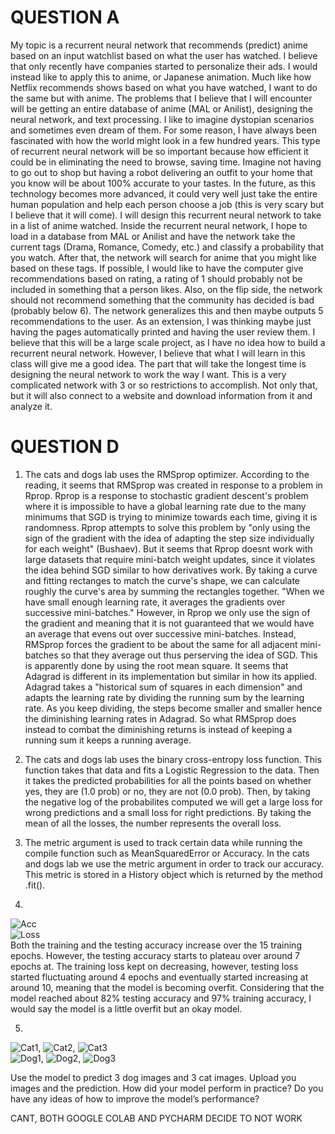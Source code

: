 # QUESTION A
My topic is a recurrent neural network that recommends (predict) anime based on an input watchlist based on what the user has watched. I believe that only recently have companies started to personalize their ads. I would instead like to apply this to anime, or Japanese animation. Much like how Netflix recommends shows based on what you have watched, I want to do the same but with anime. The problems that I believe that I will encounter will be getting an entire database of anime (MAL or Anilist), designing the neural network, and text processing. I like to imagine dystopian scenarios and sometimes even dream of them. For some reason, I have always been fascinated with how the world might look in a few hundred years. This type of recurrent neural network will be so important because how efficient it could be in eliminating the need to browse, saving time. Imagine not having to go out to shop but having a robot delivering an outfit to your home that you know will be about 100% accurate to your tastes. In the future, as this technology becomes more advanced, it could very well just take the entire human population and help each person choose a job (this is very scary but I believe that it will come). I will design this recurrent neural network to take in a list of anime watched. Inside the recurrent neural network, I hope to load in a database from MAL or Anilist and have the network take the current tags (Drama, Romance, Comedy, etc.) and classify a probability that you watch. After that, the network will search for anime that you might like based on these tags. If possible, I would like to have the computer give recommendations based on rating, a rating of 1 should probably not be included in something that a person likes. Also, on the flip side, the network should not recommend something that the community has decided is bad (probably below 6). The network generalizes this and then maybe outputs 5 recommendations to the user. As an extension, I was thinking maybe just having the pages automatically printed and having the user review them. I believe that this will be a large scale project, as I have no idea how to build a recurrent neural network. However, I believe that what I will learn in this class will give me a good idea. The part that will take the longest time is designing the neural network to work the way I want. This is a very complicated network with 3 or so restrictions to accomplish. Not only that, but it will also connect to a website and download information from it and analyze it.  

# QUESTION D
1. The cats and dogs lab uses the RMSprop optimizer. According to the reading, it seems that RMSprop was created in response to a problem in Rprop. Rprop is a response to stochastic gradient descent's problem where it is impossible to have a global learning rate due to the many minimums that SGD is trying to minimize towards each time, giving it is randomness. Rprop attempts to solve this problem by "only using the sign of the gradient with the idea of adapting the step size individually for each weight" (Bushaev). But it seems that Rprop doesnt work with large datasets that require mini-batch weight updates, since it violates the idea behind SGD similar to how derivatives work. By taking a curve and fitting rectanges to match the curve's shape, we can calculate roughly the curve's area by summing the rectangles together. "When we have small enough learning rate, it averages the gradients over successive mini-batches." However, in Rprop we only use the sign of the gradient and meaning that it is not guaranteed that we would have an average that evens out over successive mini-batches. Instead, RMSprop forces the gradient to be about the same for all adjacent mini-batches so that they average out thus perserving the idea of SGD. This is apparently done by using the root mean square. It seems that Adagrad is different in its implementation but similar in how its applied. Adagrad takes a "historical sum of squares in each dimension" and adapts the learning rate by dividing the running sum by the learning rate. As you keep dividing, the steps become smaller and smaller hence the diminishing learning rates in Adagrad. So what RMSprop does instead to combat the diminishing returns is instead of keeping a running sum it keeps a running average. 

2. The cats and dogs lab uses the binary cross-entropy loss function. This function takes that data and fits a Logistic Regression to the data. Then it takes the predicted probabilities for all the points based on whether yes, they are (1.0 prob) or no, they are not (0.0 prob). Then, by taking the negative log of the probabilites computed we will get a large loss for wrong predictions and a small loss for right predictions. By taking the mean of all the losses, the number represents the overall loss. 

3. The metric argument is used to track certain data while running the compile function such as MeanSquaredError or Accuracy. In the cats and dogs lab we use the metric argument in order to track our accuracy. This metric is stored in a History object which is returned by the method .fit(). 

4.
![Acc](https://raw.githubusercontent.com/ashuang2013/public/master/CDTraining.png) <br/>
![Loss](https://raw.githubusercontent.com/ashuang2013/public/master/CDTesting.png) <br/>
Both the training and the testing accuracy increase over the 15 training epochs. However, the testing accuracy starts to plateau over around 7 epochs at. The training loss kept on decreasing, however, testing loss started fluctuating around 4 epochs and eventually started increasing at around 10, meaning that the model is becoming overfit. Considering that the model reached about 82% testing accuracy and 97% training accuracy, I would say the model is a little overfit but an okay model. 

5.
![Cat1](https://raw.githubusercontent.com/ashuang2013/public/master/Cat1.png),
![Cat2](https://raw.githubusercontent.com/ashuang2013/public/master/Cat2.png),
![Cat3](https://raw.githubusercontent.com/ashuang2013/public/master/Cat3.png) <br/>
![Dog1](https://raw.githubusercontent.com/ashuang2013/public/master/Dog1.png),
![Dog2](https://raw.githubusercontent.com/ashuang2013/public/master/Dog2.png),
![Dog3](https://raw.githubusercontent.com/ashuang2013/public/master/Dog3.png) 

Use the model to predict 3 dog images and 3 cat images. Upload you images and 
the prediction. How did your model perform in practice?  Do you have any ideas of 
how to improve the model’s performance?

CANT, BOTH GOOGLE COLAB AND PYCHARM DECIDE TO NOT WORK
